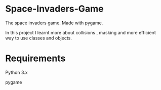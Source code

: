 # Space-Invaders-Game

The space invaders game. Made with pygame.

In this project I learnt more about collisions , masking and more efficient way to use classes and objects.


# Requirements
Python 3.x

pygame
